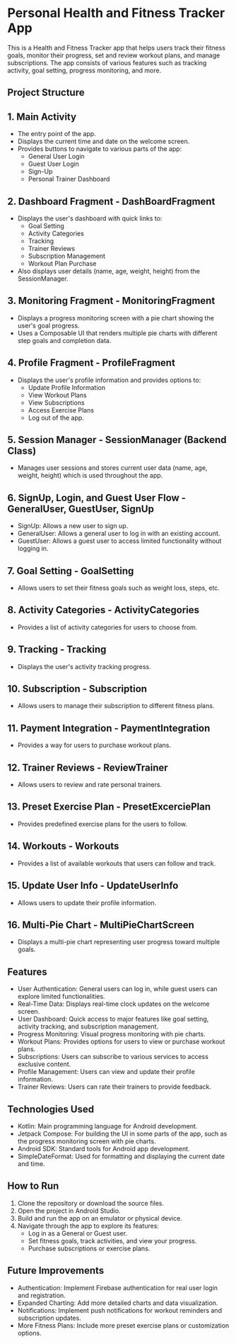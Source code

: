 # Personal Health and Fitness Tracker App

This is a Health and Fitness Tracker app that helps users track their fitness goals, monitor their progress, set and review workout plans, and manage subscriptions. The app consists of various features such as tracking activity, goal setting, progress monitoring, and more.

## Project Structure

## 1. Main Activity
* The entry point of the app.
* Displays the current time and date on the welcome screen.
* Provides buttons to navigate to various parts of the app:
  * General User Login
  * Guest User Login
  * Sign-Up
  * Personal Trainer Dashboard
  
## 2. Dashboard Fragment - DashBoardFragment
* Displays the user's dashboard with quick links to:
  * Goal Setting
  * Activity Categories
  * Tracking
  * Trainer Reviews
  * Subscription Management
  * Workout Plan Purchase
* Also displays user details (name, age, weight, height) from the SessionManager.

## 3. Monitoring Fragment - MonitoringFragment
* Displays a progress monitoring screen with a pie chart showing the user's goal progress.
* Uses a Composable UI that renders multiple pie charts with different step goals and completion data.

## 4. Profile Fragment - ProfileFragment
* Displays the user's profile information and provides options to:
  * Update Profile Information
  * View Workout Plans
  * View Subscriptions
  * Access Exercise Plans
  * Log out of the app.
  
## 5. Session Manager - SessionManager (Backend Class)
* Manages user sessions and stores current user data (name, age, weight, height) which is used throughout the app.

## 6. SignUp, Login, and Guest User Flow - GeneralUser, GuestUser, SignUp
* SignUp: Allows a new user to sign up.
* GeneralUser: Allows a general user to log in with an existing account.
* GuestUser: Allows a guest user to access limited functionality without logging in.

## 7. Goal Setting - GoalSetting
* Allows users to set their fitness goals such as weight loss, steps, etc.

## 8. Activity Categories - ActivityCategories
* Provides a list of activity categories for users to choose from.

## 9. Tracking - Tracking
* Displays the user's activity tracking progress.

## 10. Subscription - Subscription
* Allows users to manage their subscription to different fitness plans.

## 11. Payment Integration - PaymentIntegration
* Provides a way for users to purchase workout plans.

## 12. Trainer Reviews - ReviewTrainer
* Allows users to review and rate personal trainers.

## 13. Preset Exercise Plan - PresetExcerciePlan
* Provides predefined exercise plans for the users to follow.

## 14. Workouts - Workouts
* Provides a list of available workouts that users can follow and track.

## 15. Update User Info - UpdateUserInfo
* Allows users to update their profile information.

## 16. Multi-Pie Chart - MultiPieChartScreen
* Displays a multi-pie chart representing user progress toward multiple goals.

## Features
* User Authentication: General users can log in, while guest users can explore limited functionalities.
* Real-Time Data: Displays real-time clock updates on the welcome screen.
* User Dashboard: Quick access to major features like goal setting, activity tracking, and subscription management.
* Progress Monitoring: Visual progress monitoring with pie charts.
* Workout Plans: Provides options for users to view or purchase workout plans.
* Subscriptions: Users can subscribe to various services to access exclusive content.
* Profile Management: Users can view and update their profile information.
* Trainer Reviews: Users can rate their trainers to provide feedback.
  
## Technologies Used
* Kotlin: Main programming language for Android development.
* Jetpack Compose: For building the UI in some parts of the app, such as the progress monitoring screen with pie charts.
* Android SDK: Standard tools for Android app development.
* SimpleDateFormat: Used for formatting and displaying the current date and time.

## How to Run

1. Clone the repository or download the source files.
2. Open the project in Android Studio.
3. Build and run the app on an emulator or physical device.
4. Navigate through the app to explore its features:
   * Log in as a General or Guest user.
   * Set fitness goals, track activities, and view your progress.
   * Purchase subscriptions or exercise plans.


## Future Improvements
* Authentication: Implement Firebase authentication for real user login and registration.
* Expanded Charting: Add more detailed charts and data visualization.
* Notifications: Implement push notifications for workout reminders and subscription updates.
* More Fitness Plans: Include more preset exercise plans or customization options.
